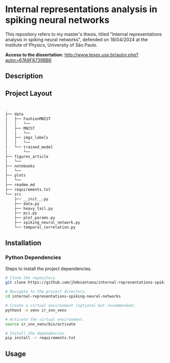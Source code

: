 # Internal representations analysis in spiking neural networks

This repository refers to my master's thesis, titled "Internal representations analysis in spiking neural networks", defended on 18/04/2024 at the Institute of Physics, University of São Paulo.

**Access to the dissertation:** http://www.teses.usp.br/autor.php?autor=67A9F6739BB6

## Description

## Project Layout
```bash

.
├── data
│   ├── FashionMNIST
│   │   └──
│   ├── MNIST
│   │   └── 
│   ├── imgs_labels
│   │   └──
│   └── trained_model
│       └── 
├── figures_article
│   └──
├── notebooks
│   └──
├── plots
│   └──
├── readme.md
├── requirements.txt
└── src
    ├── __init__.py
    ├── data.py
    ├── heavy_tail.py
    ├── pci.py
    ├── plot_params.py
    ├── spiking_neural_network.py
    └── temporal_correlation.py
```

## Installation
### Python Dependencies
Steps to install the project dependencies.
```bash
# Clone the repository.
git clone https://github.com/jhdesantana/internal-representations-spiking-neural-networks

# Navigate to the project directory.
cd internal-representations-spiking-neural-networks

# Create a virtual environment (optional but recommended).
python3 -m venv ir_snn_venv

# Activate the virtual environment.
source ir_snn_venv/bin/activate

# Install the dependencies.
pip install -r requirements.txt
```
## Usage